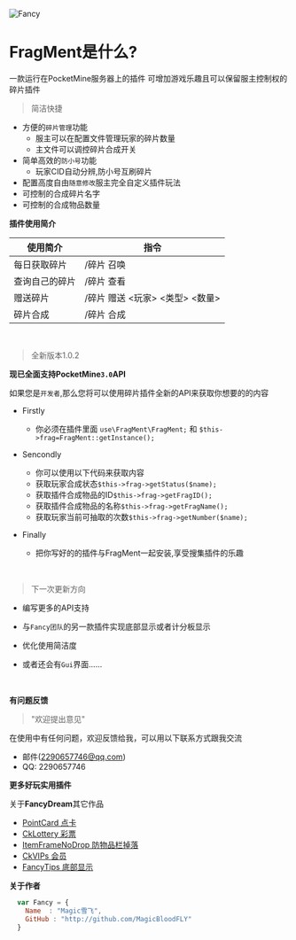 ![Fancy](http://www.funmc.cc/frag.png)

<h1>FragMent是什么?</h1>
一款运行在PocketMine服务器上的插件
可增加游戏乐趣且可以保留服主控制权的碎片插件 

> 简洁快捷
* 方便的`碎片管理`功能
    *  服主可以在配置文件管理玩家的碎片数量
    *  主文件可以调控碎片合成开关
* 简单高效的`防小号`功能
  *  玩家CID自动分辨,防小号互刷碎片
* 配置高度自由`随意修改`服主完全自定义插件玩法
 *  可控制的合成碎片名字
 *  可控制的合成物品数量

**插件使用简介**

|使用简介|指令|
|--|--|
| 每日获取碎片 | /碎片 召唤 |
| 查询自己的碎片 | /碎片 查看 |
| 赠送碎片 | /碎片 赠送 <玩家> <类型> <数量>|
| 碎片合成 | /碎片 合成 |

</br>

> 全新版本1.0.2

**现已全面支持PocketMine`3.0`API**

如果您是`开发者`,那么您将可以使用碎片插件全新的API来获取你想要的的内容

* Firstly
    * 你必须在插件里面 `use\FragMent\FragMent;` 和 `$this->frag=FragMent::getInstance();`

* Sencondly
    * 你可以使用以下代码来获取内容
    * 获取玩家合成状态`$this->frag->getStatus($name);`
    * 获取插件合成物品的ID`$this->frag->getFragID();`
    * 获取插件合成物品的名称`$this->frag->getFragName();`
    * 获取玩家当前可抽取的次数`$this->frag->getNumber($name);`
    
* Finally
   * 把你写好的的插件与FragMent一起安装,享受搜集插件的乐趣

</br>

> 下一次更新方向

* 编写更多的API支持

* 与`Fancy团队`的另一款插件实现底部显示或者计分板显示

* 优化使用简洁度

* 或者还会有`Gui`界面......

</br>

**有问题反馈**
 
> "欢迎提出意见"

在使用中有任何问题，欢迎反馈给我，可以用以下联系方式跟我交流

* 邮件(2290657746@qq.com)
* QQ: 2290657746

**更多好玩实用插件**

关于<b>FancyDream</b>其它作品

* [PointCard 点卡](https://github.com/Cansll/PointCard) 
* [CkLottery 彩票](https://github.com/Cansll/CkLottery)
* [ItemFrameNoDrop 防物品栏掉落](https://github.com/FancyDreamTeam/ItemFrameNoDrop)
* [CkVIPs 会员](https://github.com/Cansll/CkVIPs)
* [FancyTips 底部显示](https://github.com/MagicBloodFly/FancyTips)

**关于作者**

```javascript
  var Fancy = {
    Name  : "Magic雪飞",
    GitHub : "http://github.com/MagicBloodFLY"
  }
```



